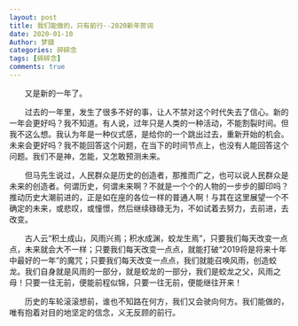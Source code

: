 ```yaml
---
layout: post
title: 我们能做的，只有前行--2020新年贺词
date: 2020-01-10
Author: 梦貘
categories: 碎碎念
tags: [碎碎念]
comments: true
--- 
```


　　又是新的一年了。

　　过去的一年里，发生了很多不好的事，让人不禁对这个时代失去了信心。新的一年会更好吗？我不知道。有人说，过年只是人类的一种活动，不能割裂时间。但我不这么想。我认为年是一种仪式感，是给你的一个跳出过去，重新开始的机会。未来会更好吗？我不能回答这个问题，在当下的时间节点上，也没有人能回答这个问题。我们不是神，怎能，又怎敢预测未来。

　　但马先生说过，人民群众是历史的创造者，那推而广之，也可以说人民群众是未来的创造者。何谓历史，何谓未来啊？不就是一个个的人物的一步步的脚印吗？推动历史大潮前进的，正是如在座的各位一样的普通人啊！与其在这里展望一个不确定的未来，或悲叹，或憧憬，然后继续碌碌无为，不如试着去努力，去前进，去改变。

　　古人云“积土成山，风雨兴焉；积水成渊，蛟龙生焉”，只要我们每天改变一点点，未来就会大不一样；只要我们每天改变一点点，就能打破“2019将是将来十年中最好的一年”的魔咒；只要我们每天改变一点点，我们就能召唤风雨，创造蛟龙。我们自身就是风雨的一部分，就是蛟龙的一部分，我们是蛟龙之父，风雨之母！只要一往无前，便能前程似锦，只要一往无前，便能继往开来！

　　历史的车轮滚滚想前，谁也不知路在何方，我们又会驶向何方。我们能做的，唯有抱着对目的地坚定的信念，义无反顾的前行。
